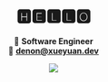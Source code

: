 <h1 align="center">
🅷🅴🅻🅻🅾
</h1>

<div align="center">

  🌴 **Software Engineer** <br>
  📮 **denon@xueyuan.dev** <br>

</div>

<div align="center">

  ![](https://i.imgur.com/LmSCe0w.png)

</div>
